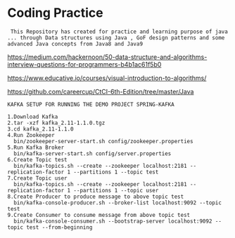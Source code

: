 # Coding Practice

``` This Repository has created for practice and learning purpose of java ... through Data structures using Java , GoF design patterns and some advanced Java concepts from Java8 and Java9```

https://medium.com/hackernoon/50-data-structure-and-algorithms-interview-questions-for-programmers-b4b1ac61f5b0

https://www.educative.io/courses/visual-introduction-to-algorithms/

https://github.com/careercup/CtCI-6th-Edition/tree/master/Java



```KAFKA SETUP FOR RUNNING THE DEMO PROJECT SPRING-KAFKA```

```
1.Download Kafka
2.tar -xzf kafka_2.11-1.1.0.tgz
3.cd kafka_2.11-1.1.0
4.Run Zookeeper
  bin/zookeeper-server-start.sh config/zookeeper.properties
5.Run Kafka Broker
  bin/kafka-server-start.sh config/server.properties
6.Create Topic test
  bin/kafka-topics.sh --create --zookeeper localhost:2181 --replication-factor 1 --partitions 1 --topic test
7.Create Topic user
  bin/kafka-topics.sh --create --zookeeper localhost:2181 --replication-factor 1 --partitions 1 --topic user
8.Create Producer to produce message to above topic test
  bin/kafka-console-producer.sh --broker-list localhost:9092 --topic test
9.Create Consumer to consume message from above topic test
  bin/kafka-console-consumer.sh --bootstrap-server localhost:9092 --topic test --from-beginning
  
  ```
  
